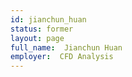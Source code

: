 ```yaml
---
id: jianchun_huan
status: former
layout: page
full_name:  Jianchun Huan
employer:  CFD Analysis
---
```

